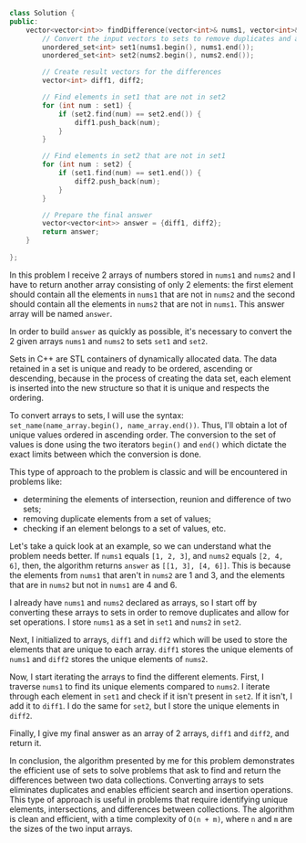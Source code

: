 ```cpp
class Solution {
public:
    vector<vector<int>> findDifference(vector<int>& nums1, vector<int>& nums2) {
        // Convert the input vectors to sets to remove duplicates and allow for set operations
        unordered_set<int> set1(nums1.begin(), nums1.end());
        unordered_set<int> set2(nums2.begin(), nums2.end());

        // Create result vectors for the differences
        vector<int> diff1, diff2;

        // Find elements in set1 that are not in set2
        for (int num : set1) {
            if (set2.find(num) == set2.end()) {
                diff1.push_back(num);
            }
        }

        // Find elements in set2 that are not in set1
        for (int num : set2) {
            if (set1.find(num) == set1.end()) {
                diff2.push_back(num);
            }
        }

        // Prepare the final answer
        vector<vector<int>> answer = {diff1, diff2};
        return answer;
    }
    
};

```

In this problem I receive 2 arrays of numbers stored in `nums1` and `nums2` and I have to return another array consisting of only 2 elements: the first element should contain all the elements in `nums1` that are not in `nums2` and the second should contain all the elements in `nums2` that are not in `nums1`. This answer array will be named `answer`.

In order to build `answer` as quickly as possible, it's necessary to convert the 2 given arrays `nums1` and `nums2` to sets `set1` and `set2`.

Sets in C++ are STL containers of dynamically allocated data. The data retained in a set is unique and ready to be ordered, ascending or descending, because in the process of creating the data set, each element is inserted into the new structure so that it is unique and respects the ordering.

To convert arrays to sets, I will use the syntax: `set_name(name_array.begin(), name_array.end())`. Thus, I'll obtain a lot of unique values ​​ordered in ascending order. The conversion to the set of values ​​is done using the two iterators `begin()` and `end()` which dictate the exact limits between which the conversion is done.

This type of approach to the problem is classic and will be encountered in problems like:
- determining the elements of intersection, reunion and difference of two sets;
- removing duplicate elements from a set of values;
- checking if an element belongs to a set of values, etc.

Let's take a quick look at an example, so we can understand what the problem needs better.
If `nums1` equals `[1, 2, 3]`, and `nums2` equals `[2, 4, 6]`, then, the algorithm returns `answer` as `[[1, 3], [4, 6]]`. This is because the elements from `nums1` that aren't in `nums2` are 1 and 3, and the elements that are in `nums2` but not in `nums1` are 4 and 6.

I already have `nums1` and `nums2` declared as arrays, so I start off by converting these arrays to sets in order to remove duplicates and allow for set operations. I store `nums1` as a set in `set1` and `nums2` in `set2`.

Next, I initialized to arrays, `diff1` and `diff2` which will be used to store the elements that are unique to each array. `diff1` stores the unique elements of `nums1` and `diff2` stores the unique elements of `nums2`.

Now, I start iterating the arrays to find the different elements. First, I traverse `nums1` to find its unique elements compared to `nums2`. I iterate through each element in `set1` and check if it isn't present in `set2`. If it isn't, I add it to `diff1`.
I do the same for `set2`, but I store the unique elements in `diff2`.

Finally, I give my final answer as an array of 2 arrays, `diff1` and `diff2`, and return it.

In conclusion, the algorithm presented by me for this problem demonstrates the efficient use of sets to solve problems that ask to find and return the differences between two data collections. Converting arrays to sets eliminates duplicates and enables efficient search and insertion operations. This type of approach is useful in problems that require identifying unique elements, intersections, and differences between collections. The algorithm is clean and efficient, with a time complexity of `O(n + m)`, where `n` and `m` are the sizes of the two input arrays.
